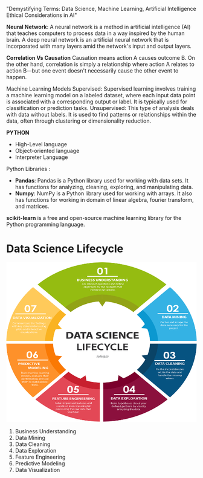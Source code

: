 "Demystifying Terms: Data Science, Machine Learning, Artificial Intelligence
Ethical Considerations in AI"

**Neural Network**: A neural network is a method in artificial intelligence (AI) that teaches computers to process data in a way inspired by the human brain.
A deep neural network is an artificial neural network that is incorporated with many layers amid the network's input and output layers.

**Correlation Vs Causation**
Causation means action A causes outcome B. On the other hand, correlation is simply a relationship where action A relates to action B—but one event doesn't necessarily cause the other event to happen. 

Machine Learning Models
Supervised: Supervised learning involves training a machine learning model on a labeled dataset, where each input data point is associated with a corresponding output or label. 
It is typically used for classification or prediction tasks. 
Unsupervised: This type of analysis deals with data without labels. It is used to find patterns or relationships within the data, often through clustering or dimensionality reduction.

**PYTHON**
- High-Level language
- Object-oriented language
-  Interpreter Language

Python Libraries : 
- **Pandas**: Pandas is a Python library used for working with data sets. It has functions for analyzing, cleaning, exploring, and manipulating data.
- **Numpy**: NumPy is a Python library used for working with arrays. It also has functions for working in domain of linear algebra, fourier transform, and matrices.

**scikit-learn** is a free and open-source machine learning library for the Python programming language.

# Data Science Lifecycle
![](https://github.com/MerlinSebastian21/DSA_Notes/blob/6dbdc660160c48dae76fc256d88256b60dfb9696/data-scienceLifecycle.png)

1. Business Understanding
2. Data Mining
3. Data Cleaning
4. Data Exploration   
5. Feature Engineering
6. Predictive Modeling
7. Data Visualization
